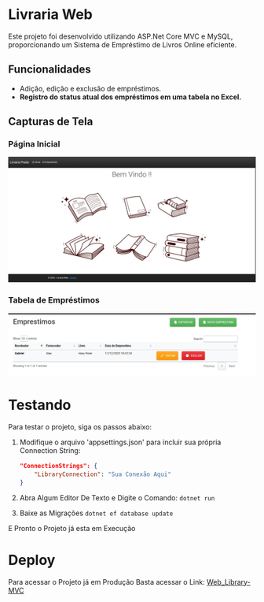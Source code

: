 # Livraria Web

Este projeto foi desenvolvido utilizando ASP.Net Core MVC e MySQL, proporcionando um Sistema de Empréstimo de Livros Online eficiente.

## Funcionalidades

- Adição, edição e exclusão de empréstimos.
- **Registro do status atual dos empréstimos em uma tabela no Excel.**

## Capturas de Tela

### Página Inicial
![Home](assets/Capa.jpeg)

### Tabela de Empréstimos
![Tabela](assets/Tabela.jpeg)

# Testando

Para testar o projeto, siga os passos abaixo:

1. Modifique o arquivo 'appsettings.json' para incluir sua própria Connection String:

   ```json
   "ConnectionStrings": {
       "LibraryConnection": "Sua Conexão Aqui"
   }

2. Abra Algum Editor De Texto e Digite o Comando:
 ```dotnet run ```

3. Baixe as Migrações
 ```dotnet ef database update ```

E Pronto o Projeto já esta em Execução

# Deploy

Para acessar o Projeto já em Produção Basta acessar o Link: [Web_Library-MVC](https://web-library-mvc.azurewebsites.net/)
